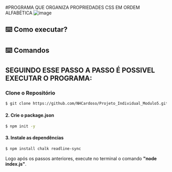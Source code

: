 #PROGRAMA QUE ORGANIZA PROPRIEDADES CSS EM ORDEM ALFABÉTICA
![image]()
 ## ⌨️ Como executar?

<h2>⌨️ Comandos<h2>
 <p>SEGUINDO ESSE PASSO A PASSO É POSSIVEL EXECUTAR O PROGRAMA: </p>

 ### Clone o Repositório 
 
 ```bash
$ git clone https://github.com/NHCardoso/Projeto_Individual_Modulo5.git
 ```

#### 2. Crie o package.json
```sh
$ npm init -y
```

#### 3. Instale as dependências
```sh
$ npm install chalk readline-sync
```

Logo após os passos anteriores, execute no terminal o comando **"node index.js"**.
